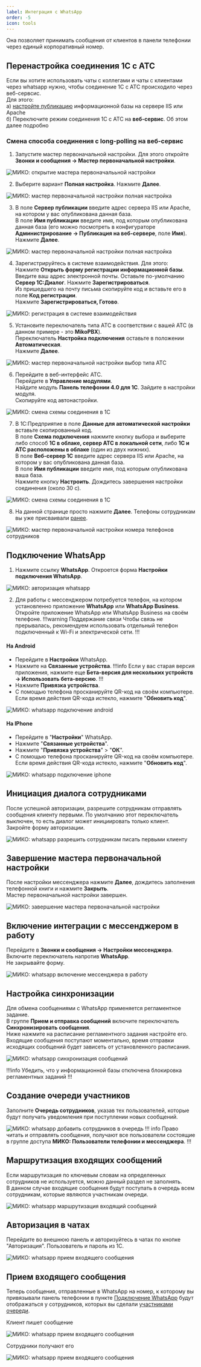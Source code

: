 ```yaml
---
label: Интеграция с WhatsApp
order: -5
icon: tools
---
```


Она позволяет принимать сообщения от клиентов в панели телефонии через единый корпоративный номер.

## Перенастройка соединения 1С с АТС
Если вы хотите использовать чаты с коллегами и чаты с клиентами через whatsapp нужно, чтобы соединение 1С с АТС происходило через веб-сервсис. <br>
Для этого: <br>
а) <a href='/faq/base-publishing' target="_blank">настройте публикацию</a> информационной базы на сервере IIS или Apache <br>
б) Переключите режим соединения 1С с АТС на **веб-сервис**. Об этом далее подробно

### Смена способа соединения с long-polling на веб-сервис
1. Запустите мастер первоначальной настройки. Для этого откройте **Звонки и сообщения -> Мастер первоначальной настройки**.

<img class="miko-shadow play-on-hover"  
    src="/assets/whatsapp/wp_sm_ch_mas.gif"
    alt="МИКО: открытие мастера первоначалььной настройки"
/> 

2. Выберите вариант **Полная настройка**. Нажмите **Далее**.

<img class="miko-shadow img-zoomable"  
    src="/assets/whatsapp/wp_mast_poln.png"
    data-original="/assets/whatsapp/wp_mast_poln.png"
    srcset="/assets/whatsapp/wp_mast_poln_prev.png 1x, /assets/whatsapp/wp_mast_poln.png 2x" 
    alt="МИКО: мастер первоначальной настройки полная настройка"
/> 

3. В поле **Сервер публикации** введите адрес сервера IIS или Apache, на котором у вас опубликована данная база. <br>
В поле **Имя публикации** введите имя, под которым опубликована данная база (его можно посмотреть в конфигураторе **Администрирование → Публикация на веб-сервере**, поле **Имя**). <br>
Нажмите **Далее**.

<img class="miko-shadow img-zoomable"  
    src="/assets/whatsapp/wp_mast_pub.png"
    data-original="/assets/whatsapp/wp_mast_pub.png"
    srcset="/assets/whatsapp/wp_mast_pub_prev.png 1x, /assets/whatsapp/wp_mast_pub.png 2x" 
    alt="МИКО: мастер первоначальной настройки полная настройка"
/> 

4. Зарегистрируйтесь в системе взаимодействия. Для этого: <br>
Нажмите **Открыть форму регистрации информационной базы**. <br>
Введите ваш адрес электронной почты. Оставьте по-умолчанию **Сервер 1С:Диалог**. Нажмите **Зарегистрироваться**. <br>
Из пришедшего на почту письма скопируйте код и вставьте его в поле **Код регистрации**. <br>
Нажмите **Зарегистрироваться, Готово**.

<img class="miko-shadow play-on-hover"  
    src="/assets/whatsapp/wp_registr_sist_vzaim.gif"
    alt="МИКО: регистрация в системе взаимодействия"
/> 

5. Установите переключатель типа АТС в соответствии с вашей АТС (в данном примере - это **MikoPBX**). <br>
Переключатель **Настройка подключения** оставьте в положении **Автоматическая**. <br>
Нажмите **Далее**.

<img class="miko-shadow img-zoomable"  
    src="/assets/whatsapp/wp_poln_avt.png"
    data-original="/assets/whatsapp/wp_poln_avt.png"
    srcset="/assets/whatsapp/wp_poln_avt_prev.png 1x, /assets/whatsapp/wp_poln_avt.png 2x" 
    alt="МИКО: мастер первоначальной настройки выбор типа АТС"
/> 

6. Перейдите в веб-интерфейс АТС. <br>
Перейдите в **Управление модулями**. <br>
Найдите модуль **Панель телефонии 4.0 для 1С**. Зайдите в настройки модуля. <br>
Скопируйте код автонастройки.

<img class="miko-shadow play-on-hover"  
    src="/assets/whatsapp/wp_sm_ch_ats.gif"
    alt="МИКО: смена схемы соединения в 1С"
/> 

7. В 1С:Предприятие в поле **Данные для автоматической настройки** вставьте скопированный код. <br>
В поле **Схема подключения** нажмите кнопку выбора и выберите либо способ **1С в облаке, сервер АТС в локальной сети**, либо **1С и АТС расположены в облаке** (один из двух нижних). <br>
В поле **Веб-сервер 1С** введите адрес сервера IIS или Apache, на котором у вас опубликована данная база. <br>
В поле **Имя публикации** введите имя, под которым опубликована ваша база. <br>
Нажмите кнопку **Настроить**. Дождитесь завершения настройки соединения (около 30 с).

<img class="miko-shadow play-on-hover"  
    src="/assets/whatsapp/wp_sm_ch_1s_mast.gif"
    alt="МИКО: смена схемы соединения в 1С"
/> 

8. На данной странице просто нажмите **Далее**. Телефоны сотрудникам вы уже присваивали [ранее](/get-started/nastroyka_1c#заполнение-видов-контактной-информации).

<img class="miko-shadow img-zoomable"  
    src="/assets/whatsapp/wp_poln_kont_inf.png"
    data-original="/assets/whatsapp/wp_poln_kont_inf.png"
    srcset="/assets/whatsapp/wp_poln_kont_inf_prev.png 1x, /assets/whatsapp/wp_poln_kont_inf.png 2x" 
    alt="МИКО: мастер первоначальной настройки номера телефонов сотрудников"
/> 

## Подключение WhatsApp
1. Нажмите ссылку **WhatsApp**. Откроется форма **Настройки подключения WhatsApp**.

<img class="miko-shadow play-on-hover"  
    src="/assets/whatsapp/wp_avt_mast_0.gif"
    alt="МИКО: авторизация whatsapp"
/>

2. Для работы с мессенджером потребуется телефон, на котором установленно приложение **WhatsApp** или
**WhatsApp Business**. <br>
Откройте приложение WhatsApp или WhatsApp Business на своём телефоне.
!!!warning Поддержание связи
Чтобы связь не прерывалась, рекомендуем использовать отдельный телефон подключенный к Wi-Fi и электрической сети.
!!!

#### На Android   
- Перейдите в **Настройки** WhatsApp. <br>
- Нажмите на **Связанные устройства**.
!!!info 
Если у вас старая версия приложения, нажмите еще **Бета-версия для нескольких устройств -> Использовать бета-версию**.
!!!
- Нажмите **Привязка устройства**. <br>
- С помощью телефона просканируйте QR-код на своём компьютере. Если время действия QR-кода истекло, нажмите
   "**Обновить код**".

<img class="miko-shadow play-on-hover"  
    src="/assets/whatsapp/whatsapp-webclient-login_1.gif"
    alt="МИКО: whatsapp подключение android"
/> 

#### На IPhone 

- Перейдите в "**Настройки**" WhatsApp.
- Нажмите "**Связанные устройства**".
- Нажмите "**Привязка устройства**" > "**ОК**".
- С помощью телефона просканируйте QR-код на своём компьютере. Если время действия QR-кода истекло, нажмите
   "**Обновить код**".

<img class="miko-shadow play-on-hover"  
    src="/assets/whatsapp/wp_iph.gif"
    alt="МИКО: whatsapp подключение iphone"
/> 

## Инициация диалога сотрудниками
После успешной авторизации, разрешите сотрудникам отправлять сообщения клиенту первыми. По умолчанию этот переключатель выключен, то есть диалог может инициировать только клиент. <br>
Закройте форму авторизации.

<img class="miko-shadow play-on-hover"  
    src="/assets/whatsapp/wp_razr_pisat_perv.gif"
    alt="МИКО: whatsapp разрешить сотрудникам писать первыми клиенту"
/> 

## Завершение мастера первоначальной настройки
После настройки мессенджера нажмите **Далее**, дождитесь заполнения телефонной книги и нажмите **Закрыть**. <br>
Мастер первоначальной настройки завершен.

<img class="miko-shadow play-on-hover"  
    src="/assets/whatsapp/wp_zaversh_mast.gif"
    alt="МИКО: завершение мастера первоначальной настройки"
/> 

## Включение интеграции с мессенджером в работу

Перейдите в **Звонки и сообщения -> Настройки мессенджера**. <br>
Включите переключатель напротив **WhatsApp**. <br>
Не закрывайте форму. 

<img class="miko-shadow play-on-hover"  
    src="/assets/whatsapp/wp_vkl_mess.gif"
    alt="МИКО: whatsapp включение мессенджера в работу"
/> 

## Настройка синхронизации
Для обмена сообщениями с WhatsApp применяется регламентное задание. <br>
В группе **Прием и отправка сообщений** включите переключатель **Синхронизировать сообщения**. <br>
Ниже нажмите на расписание регламентного задания настройте его. <br> 
Входящие сообщения поступают моментально, время отправки исходящих сообщений будет зависеть от установленного расписания.

<img class="miko-shadow play-on-hover"  
    src="/assets/whatsapp/wp_sinhr_soobsh.gif"
    alt="МИКО: whatsapp синхронизация сообщений"
/> 

!!!info
Убедить, что у информационной базы отключена блокировка регламентных заданий
!!!
## Создание очереди участников

Заполните **Очередь сотрудников**, указав тех пользователей, которые будут получать уведомления при поступлении
новых сообщений.

<img class="miko-shadow play-on-hover"  
    src="/assets/whatsapp/wp_ochered_uch.gif"
   alt="МИКО: whatsapp добавить сотрудников в очередь"
/> 
!!! info
Право читать и отправлять сообщения, получают все пользователи состоящие в группе доступа
**МИКО: Пользователи телефонии и мессенджера**.
!!!

## Маршрутизация входящих сообщений
Если маршрутизация по ключевым словам на определенных сотрудников не используется, можно данный раздел не заполнять. <br>
В данном случае входящие сообщения будут поступать в очередь всем сотрудникам, которые являются участникам очереди.

<img class="miko-shadow play-on-hover"  
    src="/assets/whatsapp/wp_marshr.gif"
   alt="МИКО: whatsapp маршрутизация входящий сообщений"
/> 

## Авторизация в чатах
Перейдите во внешнюю панель и авторизуйтесь в чатах по кнопке "Авторизация". Пользователь и пароль из 1С.

<img class="miko-shadow play-on-hover"  
    src="/assets/whatsapp/wp_avt_cht.gif"
    alt="МИКО: whatsapp прием входящего сообщения"
/> 

## Прием входящего сообщения
Теперь сообщения, отправленные в WhatsApp на номер, к которому вы привязывали панель телефонии в пункте [Подключение WhatsApp](#подключение-whatsapp) будут отображаться у сотрудников, которых вы сделали [участниками очереди](#создание-очереди-участников). 

Клиент пишет сообщение

<img class="miko-shadow play-on-hover"  
    src="/assets/whatsapp/wp_otpr_sbsh.gif"
    alt="МИКО: whatsapp прием входящего сообщения"
/> 

Сотрудники получают его

<img class="miko-shadow play-on-hover"  
    src="/assets/whatsapp/wp_vh.gif"
    alt="МИКО: whatsapp прием входящего сообщения"
/> 
